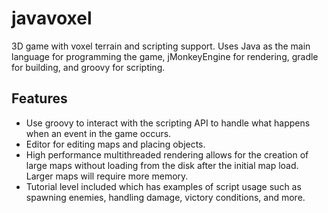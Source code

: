 # javavoxel
3D game with voxel terrain and scripting support.
Uses Java as the main language for programming the game, jMonkeyEngine for rendering, gradle for building, and groovy for scripting.

## Features
* Use groovy to interact with the scripting API to handle what happens when an event in the game occurs.
* Editor for editing maps and placing objects.
* High performance multithreaded rendering allows for the creation of large maps without loading from the disk after the initial map load. Larger maps will require more memory.
* Tutorial level included which has examples of script usage such as spawning enemies, handling damage, victory conditions, and more.
